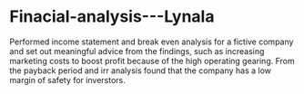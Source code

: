 # Finacial-analysis---Lynala

Performed income statement and break even analysis for a fictive company and set out meaningful advice from the findings, such as increasing marketing costs to boost profit because of the high operating gearing. From the payback period and irr analysis found that the company has a low margin of safety for inverstors.


